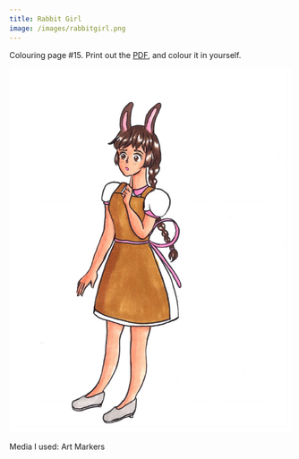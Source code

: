 ```yaml
---
title: Rabbit Girl
image: /images/rabbitgirl.png
---
```

Colouring page #15. Print out the [PDF], and colour it in yourself.

![png]

Media I used: Art Markers

[png]: /images/rabbitgirl.png
[PDF]: /images/rabbitgirl.pdf
